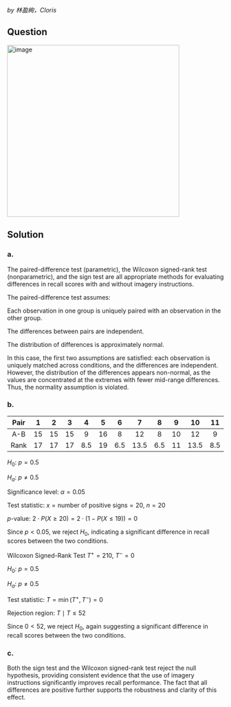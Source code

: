 *by 林盈絢，Cloris*

## Question

<img width="400" alt="image" src="https://github.com/user-attachments/assets/fb5fd320-aa25-463b-be0f-a6f68e1e6235" />

## Solution
### a.
The paired-difference test (parametric), the Wilcoxon signed-rank test (nonparametric), and the sign test are all appropriate methods for evaluating differences in recall scores with and without imagery instructions.

The paired-difference test assumes:

Each observation in one group is uniquely paired with an observation in the other group.

The differences between pairs are independent.

The distribution of differences is approximately normal.

In this case, the first two assumptions are satisfied: each observation is uniquely matched across conditions, and the differences are independent. However, the distribution of the differences appears non-normal, as the values are concentrated at the extremes with fewer mid-range differences. Thus, the normality assumption is violated.

### b.
| Pair |  1  |  2  |  3  |  4  |  5  |  6  |   7  |  8  |  9  |  10  |  11 |  12 |  13 |  14 |  15 |  16 |  17 |  18 |  19 |  20 |
| :--: | :-: | :-: | :-: | :-: | :-: | :-: | :--: | :-: | :-: | :--: | :-: | :-: | :-: | :-: | :-: | :-: | :-: | :-: | :-: | :-: |
|  A-B |  15 |  15 |  15 |  9  |  16 |  8  |  12  |  8  |  10 |  12  |  9  |  4  |  10 |  4  |  17 |  13 |  4  |  7  |  7  |  10 |
| Rank |  17 |  17 |  17 | 8.5 |  19 | 6.5 | 13.5 | 6.5 |  11 | 13.5 | 8.5 |  2  |  11 |  2  |  20 |  15 |  2  | 4.5 | 4.5 |  11 |

$H_0$: $p = 0.5$

$H_a$: $p \ne 0.5$

Significance level: $\alpha = 0.05$

Test statistic: $x = \text{number of positive signs} = 20$, $n = 20$

$p$-value: $2 \cdot P(X \geq 20) = 2 \cdot (1 - P(X \leq 19)) = 0$

Since $p < 0.05$, we reject $H_0$, indicating a significant difference in recall scores between the two conditions.

Wilcoxon Signed-Rank Test
$T^+ = 210$, $T^- = 0$

$H_0$: $p = 0.5$

$H_a$: $p \ne 0.5$

Test statistic: $T = \min(T^+, T^-) = 0$

Rejection region: ${T \mid T \leq 52}$

Since $0 < 52$, we reject $H_0$, again suggesting a significant difference in recall scores between the two conditions.

### c.
Both the sign test and the Wilcoxon signed-rank test reject the null hypothesis, providing consistent evidence that the use of imagery instructions significantly improves recall performance. The fact that all differences are positive further supports the robustness and clarity of this effect.
